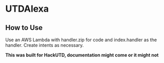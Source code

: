 # UTDAlexa

## How to Use

Use an AWS Lambda with handler.zip for code and index.handler as the handler. Create intents as necessary.

**This was built for HackUTD, documentation might come or it might not**
